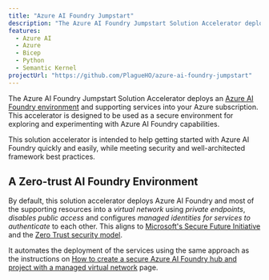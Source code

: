 ```yaml
---
title: "Azure AI Foundry Jumpstart"
description: "The Azure AI Foundry Jumpstart Solution Accelerator deploys an Azure AI Foundry environment and supporting services into your Azure subscription. This accelerator is designed to be used as a secure environment for exploring and experimenting with Azure AI Foundry capabilities."
features:
  - Azure AI
  - Azure
  - Bicep
  - Python
  - Semantic Kernel
projectUrl: "https://github.com/PlagueHO/azure-ai-foundry-jumpstart"
---
```


The Azure AI Foundry Jumpstart Solution Accelerator deploys an [Azure AI Foundry environment](https://learn.microsoft.com/azure/ai-foundry/how-to/create-secure-ai-hub) and supporting services into your Azure subscription. This accelerator is designed to be used as a secure environment for exploring and experimenting with Azure AI Foundry capabilities.

This solution accelerator is intended to help getting started with Azure AI Foundry quickly and easily, while meeting security and well-architected framework best practices.

## A Zero-trust AI Foundry Environment

By default, this solution accelerator deploys Azure AI Foundry and most of the supporting resources into a *virtual network* using *private endpoints*, *disables public access* and configures *managed identities for services to authenticate* to each other. This aligns to [Microsoft's Secure Future Initiative](https://www.microsoft.com/trust-center/security/secure-future-initiative) and the [Zero Trust security model](https://learn.microsoft.com/security/zero-trust/).

It automates the deployment of the services using the same approach as the instructions on [How to create a secure Azure AI Foundry hub and project with a managed virtual network](https://learn.microsoft.com/azure/ai-foundry/how-to/secure-data-playground) page.

